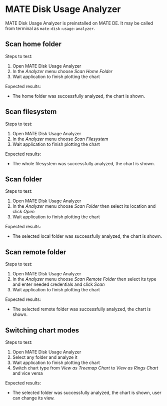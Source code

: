 # MATE Disk Usage Analyzer

MATE Disk Usage Analyzer is preinstalled on MATE DE. It may be called from terminal as `mate-disk-usage-analyzer`.

## Scan home folder

Steps to test:

1. Open MATE Disk Usage Analyzer
1. In the *Analyzer* menu choose *Scan Home Folder*
1. Wait application to finish plotting the chart

Expected results:

* The home folder was successfully analyzed, the chart is shown.

## Scan filesystem

Steps to test:

1. Open MATE Disk Usage Analyzer
1. In the *Analyzer* menu choose *Scan Filesystem*
1. Wait application to finish plotting the chart

Expected results:

* The whole filesystem was successfully analyzed, the chart is shown.

## Scan folder

Steps to test:

1. Open MATE Disk Usage Analyzer
1. In the *Analyzer* menu choose *Scan Folder* then select its location and click *Open*
1. Wait application to finish plotting the chart

Expected results:

* The selected local folder was successfully analyzed, the chart is shown.

## Scan remote folder

Steps to test:

1. Open MATE Disk Usage Analyzer
1. In the *Analyzer* menu choose *Scan Remote Folder* then select its type and enter needed credentials and click *Scan*
1. Wait application to finish plotting the chart

Expected results:

* The selected remote folder was successfully analyzed, the chart is shown.

## Switching chart modes

Steps to test:

1. Open MATE Disk Usage Analyzer
1. Select any folder and analyze it
1. Wait application to finish plotting the chart
1. Switch chart type from *View as Treemap Chart* to *View as Rings Chart* and vice versa

Expected results:

* The selected folder was successfully analyzed, the chart is shown, user can change its view.

